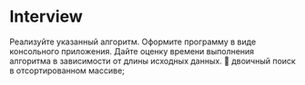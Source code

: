 # Interview
Реализуйте указанный алгоритм. Оформите программу в виде
консольного приложения. Дайте оценку времени выполнения
алгоритма в зависимости от длины исходных данных.
 двоичный поиск в отсортированном массиве;
